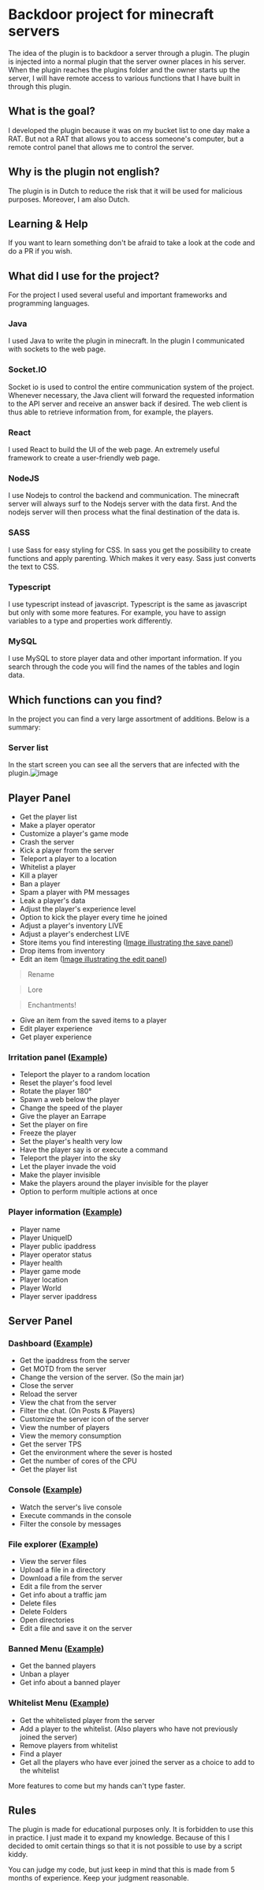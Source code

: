 # Backdoor project for minecraft servers
The idea of the plugin is to backdoor a server through a plugin. The plugin is injected into a normal plugin that the server owner places in his server. When the plugin reaches the plugins folder and the owner starts up the server, I will have remote access to various functions that I have built in through this plugin.

## What is the goal?
I developed the plugin because it was on my bucket list to one day make a RAT. But not a RAT that allows you to access someone's computer, but a remote control panel that allows me to control the server.

## Why is the plugin not english?
The plugin is in Dutch to reduce the risk that it will be used for malicious purposes. Moreover, I am also Dutch.

## Learning & Help
If you want to learn something don't be afraid to take a look at the code and do a PR if you wish.

## What did I use for the project?
For the project I used several useful and important frameworks and programming languages.

### Java
I used Java to write the plugin in minecraft. In the plugin I communicated with sockets to the web page.
### Socket.IO
Socket io is used to control the entire communication system of the project. Whenever necessary, the Java client will forward the requested information to the API server and receive an answer back if desired. The web client is thus able to retrieve information from, for example, the players.
### React
I used React to build the UI of the web page. An extremely useful framework to create a user-friendly web page.
### NodeJS
I use Nodejs to control the backend and communication. The minecraft server will always surf to the Nodejs server with the data first. And the nodejs server will then process what the final destination of the data is.
### SASS
I use Sass for easy styling for CSS. In sass you get the possibility to create functions and apply parenting. Which makes it very easy. Sass just converts the text to CSS.
### Typescript
I use typescript instead of javascript. Typescript is the same as javascript but only with some more features. For example, you have to assign variables to a type and properties work differently.

### MySQL
I use MySQL to store player data and other important information. If you search through the code you will find the names of the tables and login data.

## Which functions can you find?
In the project you can find a very large assortment of additions. Below is a summary:

### Server list
In the start screen you can see all the servers that are infected with the plugin.![image](https://user-images.githubusercontent.com/57497005/174076623-ddf6e232-968e-4f26-8fa8-aefb22638f42.png)


## Player Panel
- Get the player list
- Make a player operator
- Customize a player's game mode
- Crash the server
- Kick a player from the server
- Teleport a player to a location
- Whitelist a player
- Kill a player
- Ban a player
- Spam a player with PM messages
- Leak a player's data
- Adjust the player's experience level
- Option to kick the player every time he joined
- Adjust a player's inventory LIVE
- Adjust a player's enderchest LIVE
- Store items you find interesting ([Image illustrating the save panel](https://user-images.githubusercontent.com/57497005/174077946-0e5be262-154e-48ae-9a34-121c621ffd0b.png))
- Drop items from inventory
- Edit an item ([Image illustrating the edit panel](https://user-images.githubusercontent.com/57497005/174077302-d3f9eac9-6a25-49a1-9bd4-1414fadb8b05.png))
> Rename

> Lore

> Enchantments!

- Give an item from the saved items to a player
- Edit player experience
- Get player experience

### Irritation panel ([Example](https://user-images.githubusercontent.com/57497005/174078265-7cea0a87-e337-40bd-9d3c-f162e47a4a6d.png))
- Teleport the player to a random location
- Reset the player's food level
- Rotate the player 180°
- Spawn a web below the player
- Change the speed of the player
- Give the player an Earrape
- Set the player on fire
- Freeze the player
- Set the player's health very low
- Have the player say is or execute a command
- Teleport the player into the sky
- Let the player invade the void
- Make the player invisible
- Make the players around the player invisible for the player
- Option to perform multiple actions at once

### Player information ([Example](https://user-images.githubusercontent.com/57497005/175658466-0133aa9d-5273-40f0-baf8-e12834fe4044.png))
- Player name
- Player UniqueID
- Player public ipaddress
- Player operator status
- Player health
- Player game mode
- Player location
- Player World
- Player server ipaddress

## Server Panel
### Dashboard ([Example](https://user-images.githubusercontent.com/57497005/175658271-b5ee541c-4534-4140-8ad0-96d22e37126e.png))
- Get the ipaddress from the server
- Get MOTD from the server
- Change the version of the server. (So the main jar)
- Close the server
- Reload the server
- View the chat from the server
- Filter the chat. (On Posts & Players)
- Customize the server icon of the server
- View the number of players
- View the memory consumption
- Get the server TPS
- Get the environment where the sever is hosted
- Get the number of cores of the CPU
- Get the player list
### Console ([Example](https://user-images.githubusercontent.com/57497005/175658236-97155eac-999e-4dee-901c-c9690cebbf12.png))
- Watch the server's live console
- Execute commands in the console
- Filter the console by messages
### File explorer ([Example](https://user-images.githubusercontent.com/57497005/175658593-4635ae01-c577-4be9-b6ae-0180134a33ed.png))
- View the server files
- Upload a file in a directory
- Download a file from the server
- Edit a file from the server
- Get info about a traffic jam
- Delete files
- Delete Folders
- Open directories
- Edit a file and save it on the server
### Banned Menu ([Example](https://user-images.githubusercontent.com/57497005/175658165-7b6c6d68-e2cd-4bae-ac11-1f4132f117f9.png))
- Get the banned players
- Unban a player
- Get info about a banned player
### Whitelist Menu ([Example](https://user-images.githubusercontent.com/57497005/175658219-2394450c-1fcd-4c77-b8db-25e6d61f6dc5.png))
- Get the whitelisted player from the server
- Add a player to the whitelist. (Also players who have not previously joined the server)
- Remove players from whitelist
- Find a player
- Get all the players who have ever joined the server as a choice to add to the whitelist

More features to come but my hands can't type faster.

## Rules
The plugin is made for educational purposes only. It is forbidden to use this in practice. I just made it to expand my knowledge. Because of this I decided to omit certain things so that it is not possible to use by a script kiddy.

You can judge my code, but just keep in mind that this is made from 5 months of experience. Keep your judgment reasonable.
